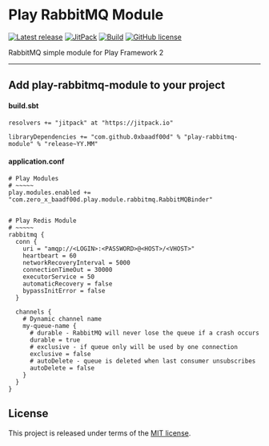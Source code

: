 # Play RabbitMQ Module


[![Latest release](https://img.shields.io/badge/latest_release-16.11-orange.svg)](https://github.com/0xbaadf00d/play-rabbitmq-module/releases)
[![JitPack](https://jitpack.io/v/0xbaadf00d/play-rabbitmq-module.svg)](https://jitpack.io/#0xbaadf00d/play-rabbitmq-module)
[![Build](https://img.shields.io/travis-ci/0xbaadf00d/play-rabbitmq-module.svg?branch=master&style=flat)](https://travis-ci.org/0xbaadf00d/play-rabbitmq-module)
[![GitHub license](https://img.shields.io/badge/license-MIT-blue.svg)](https://raw.githubusercontent.com/0xbaadf00d/play-rabbitmq-module/master/LICENSE)

RabbitMQ simple module for Play Framework 2
*****

## Add play-rabbitmq-module to your project

#### build.sbt

    resolvers += "jitpack" at "https://jitpack.io"

    libraryDependencies += "com.github.0xbaadf00d" % "play-rabbitmq-module" % "release~YY.MM"

#### application.conf

    # Play Modules
    # ~~~~~
    play.modules.enabled += "com.zero_x_baadf00d.play.module.rabbitmq.RabbitMQBinder"


    # Play Redis Module
    # ~~~~~
    rabbitmq {
      conn {
        uri = "amqp://<LOGIN>:<PASSWORD>@<HOST>/<VHOST>"
        heartbeart = 60
        networkRecoveryInterval = 5000
        connectionTimeOut = 30000
        executorService = 50
        automaticRecovery = false
        bypassInitError = false
      }

      channels {
        # Dynamic channel name
        my-queue-name {
          # durable - RabbitMQ will never lose the queue if a crash occurs
          durable = true
          # exclusive - if queue only will be used by one connection
          exclusive = false
          # autoDelete - queue is deleted when last consumer unsubscribes
          autoDelete = false
        }
      }
    }



## License
This project is released under terms of the [MIT license](https://raw.githubusercontent.com/0xbaadf00d/play-rabbitmq-module/master/LICENSE).
